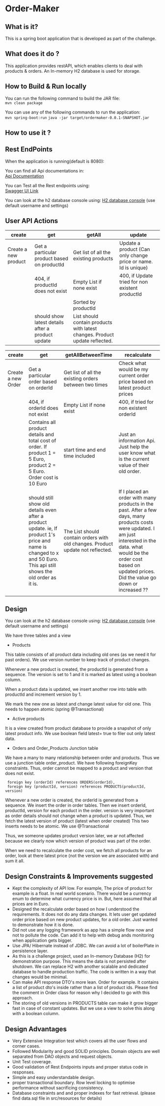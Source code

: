 Order-Maker
============

  What is it?
  -----------
  This is a spring boot application that is developed as part of the challenge.
  
  What does it do ?
  ----------------
  This application provides restAPI, which enables clients to deal with products & orders. An In-memory H2 database is used for storage.
  
  How to Build & Run locally
  ---------------------------
  You can run the following command to build the JAR file:  
  `mvn clean package`
        
  You can use any of the following commands to run the application:  
  `mvn spring-boot:run`
  `java -jar target/ordermaker-0.0.1-SNAPSHOT.jar`
  
  How to use it ?
  ---------------

  Rest EndPoints
  ---------------
  
  When the application is running(default is 8080):
 
  You can find all Api documentations in:<br />
  [Api Documentation](http://localhost:8080/v2/api-docs)
  
  
  You can Test all the Rest endpoints using:<br />
  [Swagger UI Link](http://localhost:8080/swagger-ui.html)
  
  You can look at the h2 database console using:
  [H2 database console](http://localhost:8080/h2/login.jsp)
  (use default username and settings)
  
  
 User API Actions
 ----------------
 
| create               	| get                                               	| getAll                                                                       	| update                                                         	|
|----------------------	|---------------------------------------------------	|------------------------------------------------------------------------------	|----------------------------------------------------------------	|
| Create a new product 	| Get a particular product based on productId       	| Get list of all the existing products                                        	| Update a product (Can only change price or name. Id is unique) 	|
|                      	| 404, if productId does not exist                  	| Empty List if none exist                                                     	| 400, if Update tried for non existent productId                	|
|                       |                                                       | Sorted by productId                                                           |                                                                   |
|                      	| should show latest details after a product update 	| List should contain products with latest changes. Product update reflected.  	|                                                                	|
 
 
 
| create             	| get                                                                                                                                                                    	| getAllBetweenTime                                                               	| recalculate                                                                                                                                                                                                                               	|
|--------------------	|------------------------------------------------------------------------------------------------------------------------------------------------------------------------	|---------------------------------------------------------------------------------	|-------------------------------------------------------------------------------------------------------------------------------------------------------------------------------------------------------------------------------------------	|
| Create a new Order 	| Get a particular order based on orderId                                                                                                                                	| Get list of all the existing orders between two times                           	| Check what would be my current order price based on latest product prices                                                                                                                                                                 	|
|                    	| 404, if orderId does not exist                                                                                                                                         	| Empty List if none exist                                                        	| 400, if tried for non existent orderId                                                                                                                                                                                                    	|
|                    	| Contains all product details and total cost of order. If product 1 = 5 Euro, product 2 = 5 Euro. Order cost is 10 Euro                                                 	| start time and end time included                                                	| Just an information Api.  Just help the user know what is the current value of their old order.                                                                                                                                           	|
|                    	| should still show old details even after a product update. ie, If product 1's price and name is changed to x and 50 Euro. This api still shows the old order as it is. 	| The List should contain orders with old changes. Product update not reflected.  	| If I placed an order with many products in the past. After a few days, many products costs were updated.  I am just interested in the data.   what would be the order cost based on updated prices. Did the value go down or increased ?? 	|
|                    	|                                                                                                                                                                        	|                                                                                 	|                                                                                                                                                                                                                                           	|
  
  
  Design
  ------
  
 You can look at the h2 database console using:
 [H2 database console](http://localhost:8080/h2/login.jsp)
 (use default username and settings)
  
  We have three tables and a view
  
 * Products
  
  This table consists of all product data including old ones (as we need it for past orders). We use version number to keep track of product changes.
  
  Whenever a new product is created, the productId is generated from a sequence. The version is set to 1 and it is marked as latest using a boolean column.
  
  When a product data is updated, we insert another row into table with productId and increment version by 1.
   
   We mark the new one as latest and change latest value for old one. This needs to happen atomic (spring @Transactional)
  
   * Active products
   
   It is a view created from product database to provide a snapshot of only latest product info. We use boolean field latest= true to filer out only latest data.
   
   
   * Orders and Order_Products Junction table
   
   We have a many to many relationship between order and products. Thus we use a junction table order_product.
   We have following foreignKey constraints. Thus, order cannot be mapped to a product and version that does not exist.
   
     foreign key (orderId) references ORDERS(orderId),
     foreign key (productId, version) references PRODUCTS(productId, version)
   
   Whenever a new order is created, the orderId is generated from a sequence. We insert the order in order tables.
   Then we insert orderId, productId, version for each product in the order. version is very important as order details should not change
   when a product is updated. Thus, we fetch the latest version of product (latest when order created)
   This two inserts needs to be atomic. We use @Transactional
   
   Thus, we someone updates product version later, we ar not affected because we clearly now which version of product was part of the order.

   When we need to recalculate the order cost, we fetch all products for an order, look at there latest price (not the version we are associated with) and sum it all.


  Design Constraints & Improvements suggested
  -------------------------------------------
  
  * Kept the complexity of API low. For example, The price of product for example is a float. In real world scenario. There would be a currency enum to determine what currency price is in.
    But, here assumed that all prices are in Euro.
  * Designed the recalculate order based on how I understood the requirements. It does not do any data changes. It lets user get updated order price based on new product updates, for a old order.
    Just wanted to demonstrate how it is done.
  * Did not use any logging framework as app has a simple flow now and not to pollute the code. Can add it to help with debug ands monitoring when application gets bigger.
  * Use JPA/ Hibernate instead of JDBC. We can avoid a lot of boilerPlate in persistence layer.
  * As this is a challenge project, used an In-memory Database (H2) for demonstration purpose. This means the data is not persisted after shutdown.
    We can replace H2 with another scalable and dedicated database to handle production traffic. The code  is written in a way that changes would be minimal.
  * Can make API response DTO's more lean. Order for example. It contains a list of product dto's inside rather than a list of product ids.
    Please find the comment in Order class for reason why I decided to go with this approach.
  * The storing of old versions in PRODUCTS table can make it grow bigger fast in case of constant updates. But we use a view to solve this along with a boolean column.
  
   Design Advantages
   ------------------
  * Very Extensive Integration test which covers all the user flows and corner cases.
  * Followed Modularity and good SOLID principles. Domain objects are well separated from DAO objects and request objects. 
  * Unit Test coverage.
  * Good validation of Rest Endpoints inputs and proper status code in responses.
  * Simple and easy understandable design.
  * proper transactional boundary. Row level locking to optimise performance without sacrificing consistency. 
  * Database constraints and and proper indexes for fast retrieval. (please find data.sql file in src/resources for details)
